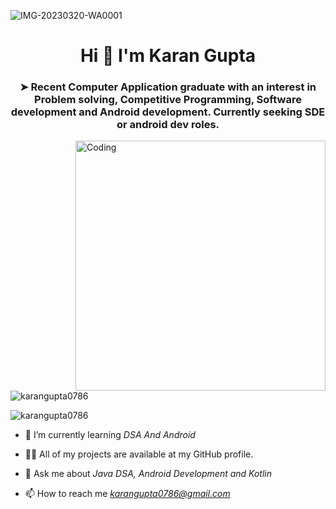 
![IMG-20230320-WA0001](https://user-images.githubusercontent.com/128626083/227796273-0572fd4e-cd44-439e-943a-6b80c1c13577.jpg)

<!--
**Karangupta0786/Karangupta0786** is a ✨ _special_ ✨ repository because its `README.md` (this file) appears on your GitHub profile.

<h3 align="center">➤ Final year Computer Application undergraduate with an interest in Problem solving, Competitive Programming, Software development and Android development. Currently seeking SDE or android dev roles.</h3>

Here are some ideas to get you started:

- 🔭 I’m currently working on ...
- 🌱 I’m currently learning ...
- 👯 I’m looking to collaborate on ...
- 🤔 I’m looking for help with ...
- 💬 Ask me about ...
- 📫 How to reach me: ...
- 😄 Pronouns: ...
- ⚡ Fun fact: ...
-->
<h1 align="center">    Hi 👋 I'm Karan Gupta     </h1>
<h3 align="center">➤ Recent Computer Application graduate with an interest in Problem solving, Competitive Programming, Software development and Android development. Currently seeking SDE or android dev roles.</h3>

<img align="right" alt="Coding" width="400" src="https://camo.githubusercontent.com/8bf6f6d78abc81fcf9c49f10649423e73ea44bc248e83aaae8759d401c829a84/68747470733a2f2f70687973696373677572756b756c2e66696c65732e776f726470726573732e636f6d2f323031392f30322f6368617261637465722d312e676966">

<p align="left"> <img src="https://komarev.com/ghpvc/?username=karangupta0786&label=Profile%20views&color=0e75b6&style=flat" alt="karangupta0786" /> </p>
<p><img align="center" src="https://github-readme-streak-stats.herokuapp.com/?user=karangupta0786&" alt="karangupta0786" /></p>

- 🌱 I’m currently learning *DSA And Android*

- 👨‍💻 All of my projects are available at my GitHub profile.

- 💬 Ask me about *Java DSA, Android Development and Kotlin*

- 📫 How to reach me *karangupta0786@gmail.com*
